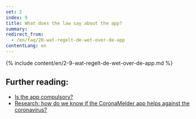 ```yaml
---
set: 2
index: 9
title: What does the law say about the app?
summary: 
redirect_from: 
  - /en/faq/20-wat-regelt-de-wet-over-de-app
contentLang: en
---
```

{% include content/en/2-9-wat-regelt-de-wet-over-de-app.md %}

## Further reading:

- [Is the app compulsory?](/{{page.lang}}/faq/2-7-is-de-app-verplicht)
- [Research: how do we know if the CoronaMelder app helps against the coronavirus?](/{{page.lang}}/faq/3-1-onderzoek-hoe-weten-we-of-coronamelder-helpt-tegen-corona)
